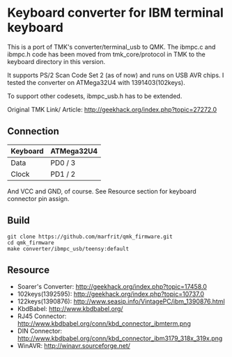 # Keyboard converter for IBM terminal keyboard

This is a port of TMK's converter/terminal_usb to QMK.
The ibmpc.c and ibmpc.h code has been moved from 
tmk_core/protocol in TMK to the keyboard directory in 
this version.

It supports PS/2 Scan Code Set 2 (as of now) and runs on USB AVR chips.
I tested the converter on ATMega32U4 with 1391403(102keys).

To support other codesets, ibmpc_usb.h has to be extended.

Original TMK Link/ Article: http://geekhack.org/index.php?topic=27272.0

## Connection

Keyboard | ATMega32U4
:------- | :---------
Data     |  PD0 / 3
Clock    |  PD1 / 2

And VCC and GND, of course. See Resource section for keyboard connector pin assign.


## Build

```
git clone https://github.com/marfrit/qmk_firmware.git
cd qmk_firmware
make converter/ibmpc_usb/teensy:default
```

## Resource

- Soarer's Converter: http://geekhack.org/index.php?topic=17458.0
- 102keys(1392595): http://geekhack.org/index.php?topic=10737.0
- 122keys(1390876): http://www.seasip.info/VintagePC/ibm_1390876.html
- KbdBabel: http://www.kbdbabel.org/
- RJ45 Connector: http://www.kbdbabel.org/conn/kbd_connector_ibmterm.png
- DIN Connector: http://www.kbdbabel.org/conn/kbd_connector_ibm3179_318x_319x.png
- WinAVR: http://winavr.sourceforge.net/

